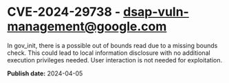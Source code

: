 # CVE-2024-29738 - dsap-vuln-management@google.com

In gov_init, there is a possible out of bounds read due to a missing bounds check. This could lead to local information disclosure with no additional execution privileges needed. User interaction is not needed for exploitation.

**Publish date:** 2024-04-05
